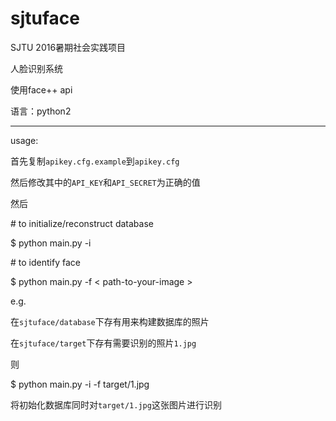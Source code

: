 # sjtuface

SJTU 2016暑期社会实践项目

人脸识别系统

使用face++ api

语言：python2

---
usage:

  首先复制`apikey.cfg.example`到`apikey.cfg`

  然后修改其中的`API_KEY`和`API_SECRET`为正确的值

  然后

  \# to initialize/reconstruct database
  
  $ python main.py -i
  
  \# to identify face
  
  $ python main.py -f < path-to-your-image >

e.g.

  在`sjtuface/database`下存有用来构建数据库的照片
  
  在`sjtuface/target`下存有需要识别的照片`1.jpg`
  
  则
  
  $ python main.py -i -f target/1.jpg
  
  将初始化数据库同时对`target/1.jpg`这张图片进行识别
